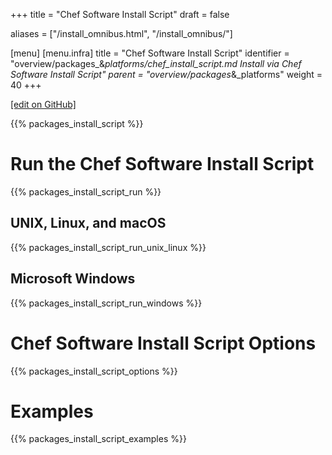 +++
title = "Chef Software Install Script"
draft = false

aliases = ["/install_omnibus.html", "/install_omnibus/"]

[menu]
  [menu.infra]
    title = "Chef Software Install Script"
    identifier = "overview/packages_&_platforms/chef_install_script.md Install via Chef Software Install Script"
    parent = "overview/packages_&_platforms"
    weight = 40
+++

[\[edit on GitHub\]](https://github.com/chef/chef-web-docs/blob/master/content/chef_install_script.md)

{{% packages_install_script %}}

Run the Chef Software Install Script
====================================

{{% packages_install_script_run %}}

UNIX, Linux, and macOS
----------------------

{{% packages_install_script_run_unix_linux %}}

Microsoft Windows
-----------------

{{% packages_install_script_run_windows %}}

Chef Software Install Script Options
====================================

{{% packages_install_script_options %}}

Examples
========

{{% packages_install_script_examples %}}
